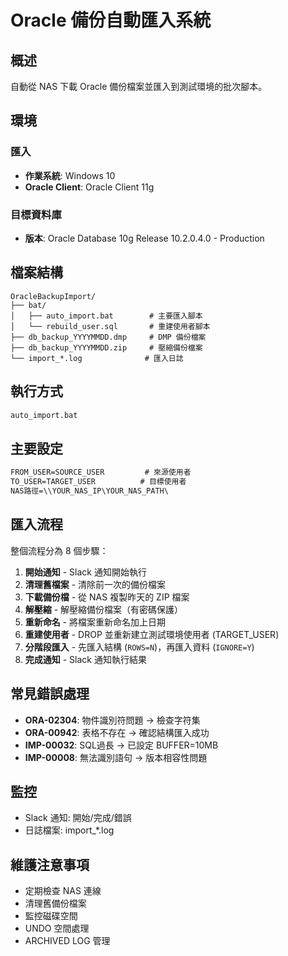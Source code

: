 # Oracle 備份自動匯入系統

## 概述
自動從 NAS 下載 Oracle 備份檔案並匯入到測試環境的批次腳本。

## 環境
### 匯入
- **作業系統**: Windows 10
- **Oracle Client**: Oracle Client 11g

### 目標資料庫
- **版本**: Oracle Database 10g Release 10.2.0.4.0 - Production

## 檔案結構
```
OracleBackupImport/
├── bat/
│   ├── auto_import.bat        # 主要匯入腳本
│   └── rebuild_user.sql       # 重建使用者腳本
├── db_backup_YYYYMMDD.dmp     # DMP 備份檔案
├── db_backup_YYYYMMDD.zip     # 壓縮備份檔案
└── import_*.log              # 匯入日誌
```

## 執行方式
```bat
auto_import.bat
```

## 主要設定
```bat
FROM_USER=SOURCE_USER         # 來源使用者
TO_USER=TARGET_USER          # 目標使用者
NAS路徑=\\YOUR_NAS_IP\YOUR_NAS_PATH\
```

## 匯入流程
整個流程分為 8 個步驟：

1. **開始通知** - Slack 通知開始執行
2. **清理舊檔案** - 清除前一次的備份檔案
3. **下載備份檔** - 從 NAS 複製昨天的 ZIP 檔案
4. **解壓縮** - 解壓縮備份檔案（有密碼保護）
5. **重新命名** - 將檔案重新命名加上日期
6. **重建使用者** - DROP 並重新建立測試環境使用者 (TARGET_USER)
7. **分階段匯入** - 先匯入結構 (`ROWS=N`)，再匯入資料 (`IGNORE=Y`)
8. **完成通知** - Slack 通知執行結果

## 常見錯誤處理
- **ORA-02304**: 物件識別符問題 → 檢查字符集
- **ORA-00942**: 表格不存在 → 確認結構匯入成功
- **IMP-00032**: SQL過長 → 已設定 BUFFER=10MB
- **IMP-00008**: 無法識別語句 → 版本相容性問題

## 監控
- Slack 通知: 開始/完成/錯誤
- 日誌檔案: import_*.log

## 維護注意事項
- 定期檢查 NAS 連線
- 清理舊備份檔案
- 監控磁碟空間
- UNDO 空間處理
- ARCHIVED LOG 管理
